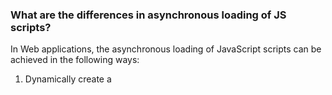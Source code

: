 ### What are the differences in asynchronous loading of JS scripts?

In Web applications, the asynchronous loading of JavaScript scripts can be achieved in the following ways:

1. Dynamically create a <script> tag and set its src attribute to the URL of the script to be loaded. You can use the onload or onreadystatechange event to check if the script has finished loading

```js
const script = document.createElement('script');
script.src = 'path/to/script.js';
script.onload = function() {
 // 脚本加载完成后执行的回调函数
};
document.body.appendChild(script);
```

2. Use the XMLHttpRequest object or the Fetch API to send an asynchronous request. After a successful request, parse the response text into JavaScript code, and then use the eval() function or Function() constructor to execute the script.

```js
const xhr = new XMLHttpRequest();
xhr.open('GET', 'path/to/script.js');
xhr.onload = function() {
 const script = document.createElement('script');
 script.textContent = xhr.responseText;
 document.head.appendChild(script);
};
xhr.send();
```


These two methods can be used to implement the asynchronous loading of JavaScript scripts. Compared to synchronous loading, asynchronous loading has the following differences:

1. Asynchronous loading can improve the loading speed and response performance of the page, and avoid the situation that the page is stuck due to JavaScript blocking.

2. Asynchronous loading avoids the blocking caused by loading scripts and allows other resources of the page to load and render faster.

3. Asynchronous loading allows you to flexibly control the loading sequence and the execution time of scripts, and dynamically load and unload scripts based on page requirements, thus improving page maintainability and expansibility.

### Q&A


#### How to load JS script asynchronously

Q1: How can you asynchronously load a JS script using a dynamic `<script>` tag?
A: By creating a `<script>` tag, setting its src to the script URL, and appending it to the document.

Q2: What event handlers can be used to detect if a dynamically created script has loaded?
A: The onload or onreadystatechange event handlers.

#### Load scripts asynchronously using XMLHttpRequest or Fetch API

Q3: How can XMLHttpRequest or Fetch API be used for asynchronous script loading?
A: By sending a request to the script's URL and executing the response text as JavaScript code upon success.

Q4: What method is used to execute the script obtained via XMLHttpRequest or Fetch API?
A: The script text is executed using `eval()` or the `Function()` constructor.

#### The difference between asynchronous and synchronous loading

Q5: What are the advantages of asynchronous script loading compared to synchronous loading in terms of page performance?
A: Asynchronous loading improves page load speed and responsiveness, avoiding page stutter due to script blocking.

Q6: How does asynchronous loading affect the loading of other page resources?
A: It allows other resources of the page to load and render faster by avoiding blocking.

Q7: What flexibility does asynchronous script loading offer in terms of script management?
A: It allows dynamic loading and unloading of scripts as needed, improving page maintainability and expansibility.